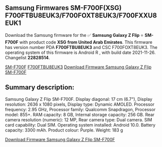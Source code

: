 <h2>Samsung Firmwares SM-F700F(XSG) F700FTBU8EUK3/F700FOXT8EUK3/F700FXXU8EUK1</h2>
Download the Samsung firmware for the ✅ <strong>Samsung Galaxy Z Flip </strong> ⭐ <strong>SM-F700F</strong> with product code <strong>XSG</strong> <strong> from United Arab Emirates</strong>. This firmware has version number PDA <strong>F700FTBU8EUK3</strong> and CSC F700FOXT8EUK3. The operating system of this firmware is Android R , with build date 2021-11-26. Changelist <strong>22828514</strong>.


[SM-F700F](https://samfirm.shop/samsung/model/SM-F700F)
[F700FTBU8EUK3](https://samfirm.shop/samsung/pda/F700FTBU8EUK3)
[Download Firmware Samsung Galaxy Z Flip SM-F700F](https://samfirm.shop/samsung/firmware/477934)
<h2>Summary description:</h2>
<p>Samsung Galaxy Z Flip SM-F700F. Display diagonal: 17 cm (6.7"), Display resolution: 2636 x 1080 pixels, Display type: Dynamic AMOLED. Processor frequency: 2.95 GHz, Processor family: Qualcomm Snapdragon, Processor model: 855+. RAM capacity: 8 GB, Internal storage capacity: 256 GB. Rear camera resolution (numeric): 12 MP, Rear camera type: Dual camera. SIM card capability: Dual SIM. Operating system installed: Android 10.0. Battery capacity: 3300 mAh. Product colour: Purple. Weight: 183 g</p>


[Download Firmware Samsung Galaxy Z Flip SM-F700F](https://samfirm.shop/samsung/firmware/477934)
